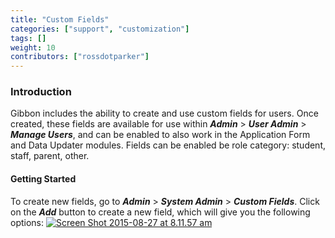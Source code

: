 ```yaml
---
title: "Custom Fields"
categories: ["support", "customization"]
tags: []
weight: 10
contributors: ["rossdotparker"]
---
```


### Introduction

Gibbon includes the ability to create and use custom fields for users. Once created, these fields are available for use within ___Admin___ > ___User Admin___ > ___Manage Users___, and can be enabled to also work in the Application Form and Data Updater modules. Fields can be enabled be role category: student, staff, parent, other. <span style="text-decoration: underline;">

#### Getting Started

</span> To create new fields, go to ___Admin___ > ___System Admin___ > ___Custom Fields___. Click on the ___Add___ button to create a new field, which will give you the following options: [![Screen Shot 2015-08-27 at 8.11.57 am](/wp/2015/08/Screen-Shot-2015-08-27-at-8.11.57-am.png)](/wp/2015/08/Screen-Shot-2015-08-27-at-8.11.57-am.png)
